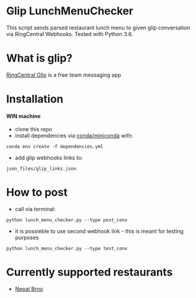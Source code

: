 # Glip LunchMenuChecker
This script sends parsed restaurant lunch menu to given glip conversation via RingCentral Webhooks.
Tested with Python 3.6.

# What is glip?
[RingCentral Glip](https://glip.com) is a free team messaging app

# Installation
#### WIN machine
* clone this repo
* install dependencies via [conda/miniconda](https://www.anaconda.com/) with:
```
conda env create -f dependencies.yml
```
* add glip webhooks links to:
```
json_files/glip_links.json
```

# How to post
* call via terminal: 
```
python lunch_menu_checker.py --type post_conv
```
* it is possieble to use second webhook link - this is meant for testing purposes
```
python lunch_menu_checker.py --type test_conv
```

# Currently supported restaurants
* [Nepal Brno](http://nepalbrno.cz/)


